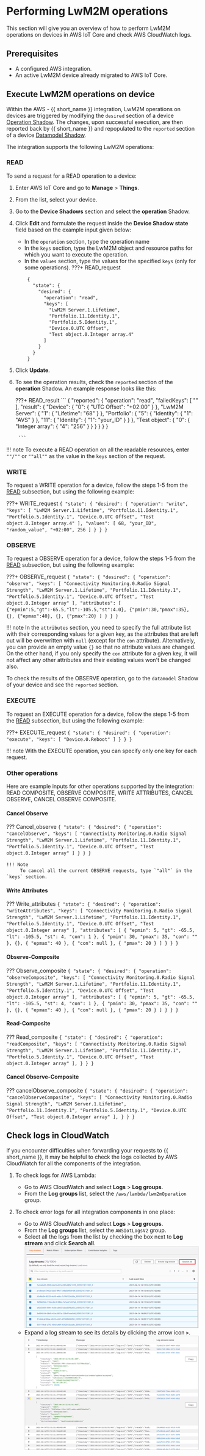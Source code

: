 # Performing LwM2M operations

This section will give you an overview of how to perform LwM2M operations on devices in AWS IoT Core and check AWS CloudWatch logs.

## Prerequisites

- A configured AWS integration.
- An active LwM2M device already migrated to AWS IoT Core.

## Execute LwM2M operations on device

Within the AWS - {{ short_name }} integration, LwM2M operations on devices are triggered by modifying the `desired` section of a device [Operation Shadow](../Concepts/AWS_Integration_concepts.md#operation-shadow). The changes, upon successful execution, are then reported back by {{ short_name }} and repopulated to the `reported` section of a device [Datamodel Shadow](../Concepts/AWS_Integration_concepts.md#datamodel-shadow).

The integration supports the following LwM2M operations:

### READ

To send a request for a READ operation to a device:

1. Enter AWS IoT Core and go to **Manage** > **Things**.
2. From the list, select your device.
3. Go to the **Device Shadows** section and select the **operation** Shadow.
4. Click **Edit** and formulate the request inside the **Device Shadow state** field based on the example input given below:
     - In the `operation` section, type the operation name
     - In the `keys` section, type the LwM2M object and resource paths for which you want to execute the operation.
     - In the `values` section, type the values for the specified `keys` (only for some operations).
    ???+ READ_request
        ```
         {
           "state": {
             "desired": {
               "operation": "read",
               "keys": [
                 "LwM2M Server.1.Lifetime",
                 "Portfolio.11.Identity.1",
                 "Portfolio.5.Identity.1",
                 "Device.0.UTC Offset",
                 "Test object.0.Integer array.4"
               ]
             }
           }
         }
        ```

5. Click **Update**.
6. To see the operation results, check the `reported` section of the **operation** Shadow. An example response looks like this:

    ???+ READ_result
        ```
        {
          "reported": {
            "operation": "read",
            "failedKeys": [
              ""
            ],
            "result": {
              "Device": {
                "0": {
                  "UTC Offset": "+02:00"
                }
              },
              "LwM2M Server": {
                "1": {
                  "Lifetime": "68"
                }
              },
              "Portfolio": {
                "5": {
                  "Identity": {
                    "1": "AVS"
                  }
                },
                "11": {
                  "Identity": {
                    "1": "your_ID"
                  }
                }
              },
              "Test object": {
                "0": {
                  "Integer array": {
                    "4": "256"
                  }
                }
              }
            }
          }
        }

        ```

!!! note
    To execute a READ operation on all the readable resources, enter `""/""` or `""all""` as the value in the `keys` section of the request.

### WRITE

To request a WRITE operation for a device, follow the steps 1-5 from the [READ](#read) subsection, but using the following example:

???+ WRITE_request
    ```
     {
       "state": {
           "desired": {
             "operation": "write",
             "keys": [
               "LwM2M Server.1.Lifetime",
               "Portfolio.11.Identity.1",
               "Portfolio.5.Identity.1",
               "Device.0.UTC Offset",
               "Test object.0.Integer array.4"
             ],
             "values": [
               68,
               "your_ID",
               "random_value",
               "+02:00",
               256
             ]
           }
         }
     }
    ```


### OBSERVE

To request a OBSERVE operation for a device, follow the steps 1-5 from the [READ](#read) subsection, but using the following example:

???+ OBSERVE_request
    ```
     {
       "state": {
           "desired": {
             "operation": "observe",
             "keys": [
               "Connectivity Monitoring.0.Radio Signal Strength",
               "LwM2M Server.1.Lifetime",
               "Portfolio.11.Identity.1",
               "Portfolio.5.Identity.1",
               "Device.0.UTC Offset",
               "Test object.0.Integer array"
             ],
             "attributes": [
               {"epmin":5,"gt":-65.5,"lt":-105.5,"st":4.0},
               {"pmin":30,"pmax":35},
               {},
               {"epmax":40},
               {},
               {"pmax":20}
             ]
           }
         }
     }
    ```

!!! note
    In the `attributes` section, you need to specify the full attribute list with their corresponding values for a given key, as the attributes that are left out will be overwritten with `null` (except for the `con` attribute). Alternatively, you can provide an empty value `{}` so that no attribute values are changed. On the other hand, if you only specify the `con` attribute for a given key, it will not affect any other attributes and their existing values won't be changed also.

To check the results of the OBSERVE operation, go to the `datamodel` Shadow of your device and see the `reported` section.

### EXECUTE

To request an EXECUTE operation for a device, follow the steps 1-5 from the [READ](#read) subsection, but using the following example:

???+ EXECUTE_request
    ```
     {
       "state": {
           "desired": {
             "operation": "execute",
             "keys": [
               "Device.0.Reboot"
             ]
           }
         }
     }
    ```

!!! note
    With the EXECUTE operation, you can specify only one key for each request.

### Other operations

Here are example inputs for other operations supported by the integration: READ COMPOSITE, OBSERVE COMPOSITE, WRITE ATTRIBUTES, CANCEL OBSERVE, CANCEL OBSERVE COMPOSITE.

#### Cancel Observe

??? Cancel_observe
    ```
    {
       "state": {
           "desired": {
             "operation": "cancelObserve",
             "keys": [
               "Connectivity Monitoring.0.Radio Signal Strength",
               "LwM2M Server.1.Lifetime",
               "Portfolio.11.Identity.1",
               "Portfolio.5.Identity.1",
               "Device.0.UTC Offset",
               "Test object.0.Integer array"
             ]
           }
         }
     }
    ```

    !!! Note
         To cancel all the current OBSERVE requests, type `"all"` in the `keys` section.

#### Write Attributes

??? Write_attributes
    ```
     {
       "state": {
           "desired": {
             "operation": "writeAttributes",
             "keys": [
               "Connectivity Monitoring.0.Radio Signal Strength",
               "LwM2M Server.1.Lifetime",
               "Portfolio.11.Identity.1",
               "Portfolio.5.Identity.1",
               "Device.0.UTC Offset",
               "Test object.0.Integer array"
             ],
             "attributes": [
               {
                 "epmin": 5,
                 "gt": -65.5,
                 "lt": -105.5,
                 "st": 4,
                 "con": 1
               },
               {
                 "pmin": 30,
                 "pmax": 35,
                 "con": ""
               },
               {},
               {
                 "epmax": 40
               },
               {
                 "con": null
               },
               {
                 "pmax": 20
               }
             ]
           }
         }
     }
    ```

#### Observe-Composite

??? Observe_composite
      ```
       {
         "state": {
             "desired": {
               "operation": "observeComposite",
               "keys": [
                 "Connectivity Monitoring.0.Radio Signal Strength",
                 "LwM2M Server.1.Lifetime",
                 "Portfolio.11.Identity.1",
                 "Portfolio.5.Identity.1",
                 "Device.0.UTC Offset",
                 "Test object.0.Integer array"
               ],
               "attributes": [
                 {
                   "epmin": 5,
                   "gt": -65.5,
                   "lt": -105.5,
                   "st": 4,
                   "con": 1
                 },
                 {
                   "pmin": 30,
                   "pmax": 35,
                   "con": ""
                 },
                 {},
                 {
                   "epmax": 40
                 },
                 {
                   "con": null
                 },
                 {
                   "pmax": 20
                 }
               ]
             }
           }
       }
      ```

#### Read-Composite

??? Read_composite
      ```
       {
         "state": {
             "desired": {
               "operation": "readComposite",
               "keys": [
                 "Connectivity Monitoring.0.Radio Signal Strength",
                 "LwM2M Server.1.Lifetime",
                 "Portfolio.11.Identity.1",
                 "Portfolio.5.Identity.1",
                 "Device.0.UTC Offset",
                 "Test object.0.Integer array"
               ],
             }
           }
       }
      ```

#### Cancel Observe-Composite

??? cancelObserve_composite
      ```
       {
         "state": {
             "desired": {
               "operation": "cancelObserveComposite",
               "keys": [
                 "Connectivity Monitoring.0.Radio Signal Strength",
                 "LwM2M Server.1.Lifetime",
                 "Portfolio.11.Identity.1",
                 "Portfolio.5.Identity.1",
                 "Device.0.UTC Offset",
                 "Test object.0.Integer array"
               ],
             }
           }
       }
      ```

## Check logs in CloudWatch

If you encounter difficulties when forwarding your requests to {{ short_name }}, it may be helpful to check the logs collected by AWS CloudWatch for all the components of the integration.

1. To check logs for AWS Lambda:
    - Go to AWS CloudWatch and select **Logs** > **Log groups**.
    - From the **Log groups** list, select the `/aws/lambda/lwm2mOperation` group.

2. To check error logs for all integration components in one place:
    - Go to AWS CloudWatch and select **Logs** > **Log groups**.
    - From the **Log groups** list, select the `AWSIotLogsV2` group.
    - Select all the logs from the list by checking the box next to **Log stream** and click **Search all**.
      ![Search in all logs](images/all_logs.png "Search in all logs")
    - Expand a log stream to see its details by clicking the arrow icon **`>`**.
      ![Expand log stream](images/expand_log.png "Expand log stream")

